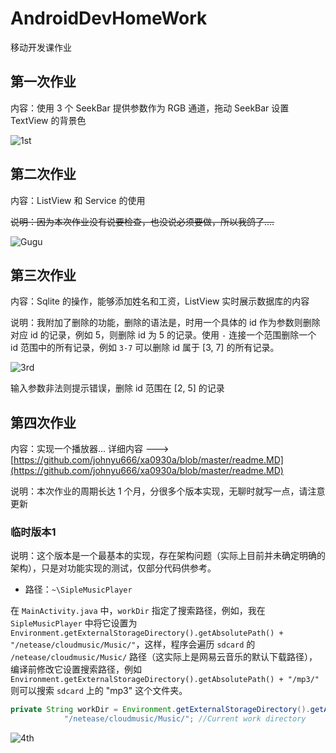 # AndroidDevHomeWork
移动开发课作业

## 第一次作业
内容：使用 3 个 SeekBar 提供参数作为 RGB 通道，拖动 SeekBar 设置 TextView 的背景色



![1st](https://res.cloudinary.com/evidence0john/image/upload/v1538392799/ADHW/1st.png)

## 第二次作业
内容：ListView 和 Service 的使用

~~说明：因为本次作业没有说要检查，也没说必须要做，所以我鸽了....~~

![Gugu](https://res.cloudinary.com/evidence0john/image/upload/v1538146418/ADHW/timg.jpg)

## 第三次作业
内容：Sqlite 的操作，能够添加姓名和工资，ListView 实时展示数据库的内容

说明：我附加了删除的功能，删除的语法是，时用一个具体的 id 作为参数则删除对应 id 的记录，例如 5，则删除 id 为 5 的记录。使用 `-` 连接一个范围删除一个 id 范围中的所有记录，例如 `3-7` 可以删除 id 属于 [3, 7] 的所有记录。

![3rd](https://res.cloudinary.com/evidence0john/image/upload/v1538392800/ADHW/3nd.png)

输入参数非法则提示错误，删除 id 范围在 [2, 5] 的记录

## 第四次作业
内容：实现一个播放器...
详细内容 ---> [https://github.com/johnyu666/xa0930a/blob/master/readme.MD](https://github.com/johnyu666/xa0930a/blob/master/readme.MD)

说明：本次作业的周期长达 1 个月，分很多个版本实现，无聊时就写一点，请注意更新

### 临时版本1

说明：这个版本是一个最基本的实现，存在架构问题（实际上目前并未确定明确的架构），只是对功能实现的测试，仅部分代码供参考。
* 路径：`~\SipleMusicPlayer`

在 `MainActivity.java` 中，`workDir` 指定了搜索路径，例如，我在 `SipleMusicPlayer` 中将它设置为 `Environment.getExternalStorageDirectory().getAbsolutePath() + "/netease/cloudmusic/Music/"`，这样，程序会遍历 `sdcard` 的 `/netease/cloudmusic/Music/` 路径（这实际上是网易云音乐的默认下载路径），编译前修改它设置搜索路径，例如 `Environment.getExternalStorageDirectory().getAbsolutePath() + "/mp3/"` 则可以搜索 `sdcard` 上的 "mp3" 这个文件夹。

```java
private String workDir = Environment.getExternalStorageDirectory().getAbsolutePath() +
            "/netease/cloudmusic/Music/"; //Current work directory
```

![4th](https://res.cloudinary.com/evidence0john/image/upload/v1538392800/ADHW/4thsimple.png)

